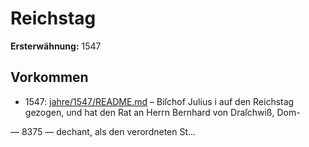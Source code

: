 # Reichstag

**Ersterwähnung:** 1547

## Vorkommen
- 1547: [jahre/1547/README.md](../jahre/1547/README.md) – Biſchof Julius i auf den Reichstag gezogen, und
hat den Rat an Herrn Bernhard von Draſchwiß, Dom-


— 8375 —
dechant, als den verordneten St...

